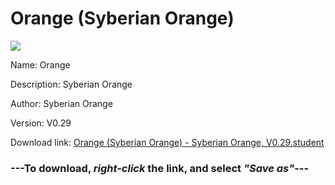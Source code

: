 # Orange (Syberian Orange)

<img src = "https://raw.githubusercontent.com/Arbiter1223/Daigaku-Gurashi-Custom-Students/master/Students/Files/Orange%20(Syberian%20Orange).png">

Name: Orange

Description: Syberian Orange

Author: Syberian Orange

Version: V0.29

Download link: <a href="https://raw.githubusercontent.com/Arbiter1223/Daigaku-Gurashi-Custom-Students/master/Students/Files/Orange%20(Syberian%20Orange)%20-%20Syberian%20Orange%2C%20V0.29.student">Orange (Syberian Orange) - Syberian Orange, V0.29.student</a>

### ---**To download, _right-click_ the link, and select _"Save as"_**---
